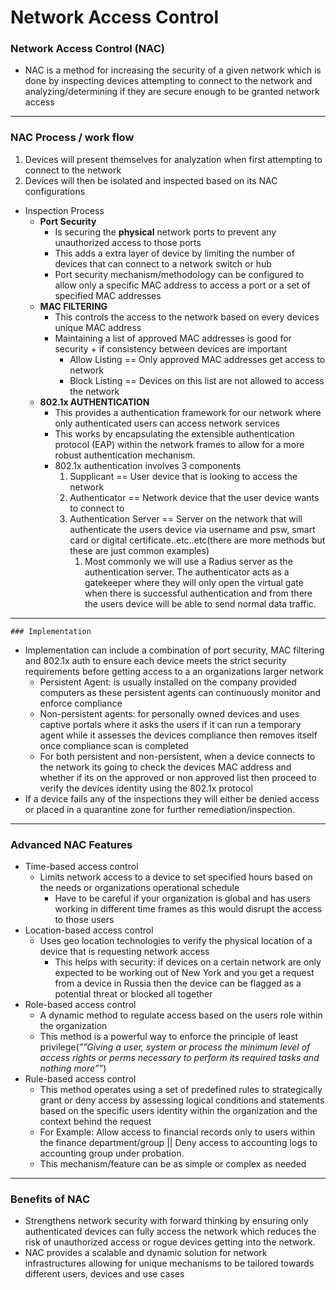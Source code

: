 # Network Access Control

### Network Access Control (NAC)

- NAC is a method for increasing the security of a given network which is done by inspecting devices attempting to connect to the network and analyzing/determining if they are secure enough to be granted network access

---

### NAC Process / work flow

1. Devices will present themselves for analyzation when first attempting to connect to the network
2. Devices will then be isolated and inspected based on its NAC configurations
- Inspection Process
    - **Port Security**
        - Is securing the **physical** network ports to prevent any unauthorized access to those ports
        - This adds a extra layer of device by limiting the number of devices that can connect to a network switch or hub
        - Port security mechanism/methodology can be configured to allow only a specific MAC address to access a port or a set of specified MAC addresses
    - **MAC FILTERING**
        - This controls the access to the network based on every devices unique MAC address
        - Maintaining a list of approved MAC addresses is good for security + if consistency between devices are important
            - Allow Listing == Only approved MAC addresses get access to network
            - Block Listing == Devices on this list are not allowed to access the network
    - **802.1x AUTHENTICATION**
        - This provides a authentication framework for our network where only authenticated users can access network services
        - This works by encapsulating the extensible authentication protocol (EAP) within the network frames to allow for a more robust authentication mechanism.
        - 802.1x authentication involves 3 components
            1. Supplicant == User device that is looking to access the network
            2. Authenticator == Network device that the user device wants to connect to
            3. Authentication Server == Server on the network that will authenticate the users device via username and psw, smart card or digital certificate..etc..etc(there are more methods but these are just common examples)
                1. Most commonly we will use a Radius server as the authentication server. The authenticator acts as a gatekeeper where they will only open the virtual gate when there is successful authentication and from there the users device will be able to send normal data traffic.

---
    ### Implementation

- Implementation can include a combination of port security, MAC filtering and 802.1x auth to ensure each device meets the strict security requirements before getting access to a an organizations larger network
    - Persistent Agent: is usually installed on the company provided computers as these persistent agents can continuously monitor and enforce compliance
    - Non-persistent agents: for personally owned devices and uses captive portals where it asks the users if it can run a temporary agent while it assesses the devices compliance then removes itself once compliance scan is completed
    - For both persistent and non-persistent, when a device connects to the network its going to check the devices MAC address and whether if its on the approved or non approved list then proceed to verify the devices identity using the 802.1x protocol
- If a device fails any of the inspections they will either be denied access or placed in a quarantine zone for further remediation/inspection.

---

### Advanced NAC Features

- Time-based access control
    - Limits network access to a device to set specified hours based on the needs or organizations operational schedule
        - Have to be careful if your organization is global and has users working in different time frames as this would disrupt the access to those users
- Location-based access control
    - Uses geo location technologies to verify the physical location of a device that is requesting network access
        - This helps with security: if devices on a certain network are only expected to be working out of New York and you get a request from a device in Russia then the device can be flagged as a potential threat or blocked all together
- Role-based access control
    - A dynamic method to regulate access based on the users role within the organization
    - This method is a powerful way to enforce the principle of least privilege(*””Giving a user, system or process the minimum level of access rights or perms necessary to perform its required tasks and nothing more””*)
- Rule-based access control
    - This method operates using a set of predefined rules to strategically grant or deny access by assessing logical conditions and statements based on the specific users identity within the organization and the context behind the request
    - For Example: Allow access to financial records only to users within the finance department/group || Deny access to accounting logs to accounting group under probation.
    - This mechanism/feature can be as simple or complex as needed

---

### Benefits of NAC

- Strengthens network security with forward thinking by ensuring only authenticated devices can fully access the network which reduces the risk of unauthorized access or rogue devices getting into the network.
- NAC provides a scalable and dynamic solution for network infrastructures allowing for unique mechanisms to be tailored towards different users, devices and use cases